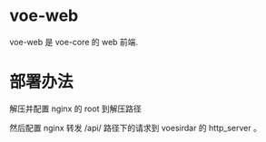 
# voe-web

voe-web 是 voe-core 的 web 前端.

# 部署办法

解压并配置 nginx 的 root 到解压路径

然后配置 nginx 转发 /api/ 路径下的请求到 voesirdar 的 http_server 。

